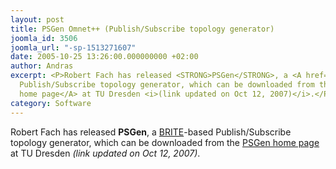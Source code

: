 ```yaml
---
layout: post
title: PSGen Omnet++ (Publish/Subscribe topology generator)
joomla_id: 3506
joomla_url: "-sp-1513271607"
date: 2005-10-25 13:26:00.000000000 +02:00
author: Andras
excerpt: <P>Robert Fach has released <STRONG>PSGen</STRONG>, a <A href="http://www.cs.bu.edu/brite/">BRITE</A>-based
  Publish/Subscribe topology generator, which can be downloaded from the <A href="http://www1.inf.tu-dresden.de/~rf913578/psgen.html">PSGen
  home page</A> at TU Dresden <i>(link updated on Oct 12, 2007)</i>.</P>
category: Software
---
```

<P>Robert Fach has released <STRONG>PSGen</STRONG>, a <A href="http://www.cs.bu.edu/brite/">BRITE</A>-based Publish/Subscribe topology generator, which can be downloaded from the <A href="http://www1.inf.tu-dresden.de/~rf913578/psgen.html">PSGen home page</A> at TU Dresden <i>(link updated on Oct 12, 2007)</i>.</P>
